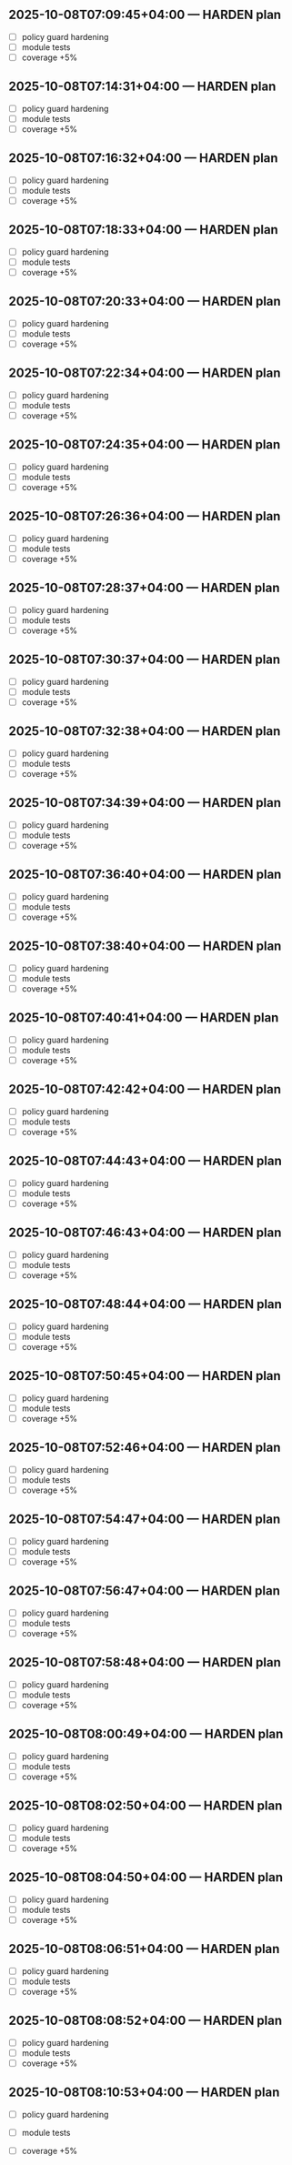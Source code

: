 ## 2025-10-08T07:09:45+04:00 — HARDEN plan
- [ ] policy guard hardening
- [ ] module tests
- [ ] coverage +5%

## 2025-10-08T07:14:31+04:00 — HARDEN plan
- [ ] policy guard hardening
- [ ] module tests
- [ ] coverage +5%

## 2025-10-08T07:16:32+04:00 — HARDEN plan
- [ ] policy guard hardening
- [ ] module tests
- [ ] coverage +5%

## 2025-10-08T07:18:33+04:00 — HARDEN plan
- [ ] policy guard hardening
- [ ] module tests
- [ ] coverage +5%

## 2025-10-08T07:20:33+04:00 — HARDEN plan
- [ ] policy guard hardening
- [ ] module tests
- [ ] coverage +5%

## 2025-10-08T07:22:34+04:00 — HARDEN plan
- [ ] policy guard hardening
- [ ] module tests
- [ ] coverage +5%

## 2025-10-08T07:24:35+04:00 — HARDEN plan
- [ ] policy guard hardening
- [ ] module tests
- [ ] coverage +5%

## 2025-10-08T07:26:36+04:00 — HARDEN plan
- [ ] policy guard hardening
- [ ] module tests
- [ ] coverage +5%

## 2025-10-08T07:28:37+04:00 — HARDEN plan
- [ ] policy guard hardening
- [ ] module tests
- [ ] coverage +5%

## 2025-10-08T07:30:37+04:00 — HARDEN plan
- [ ] policy guard hardening
- [ ] module tests
- [ ] coverage +5%

## 2025-10-08T07:32:38+04:00 — HARDEN plan
- [ ] policy guard hardening
- [ ] module tests
- [ ] coverage +5%

## 2025-10-08T07:34:39+04:00 — HARDEN plan
- [ ] policy guard hardening
- [ ] module tests
- [ ] coverage +5%

## 2025-10-08T07:36:40+04:00 — HARDEN plan
- [ ] policy guard hardening
- [ ] module tests
- [ ] coverage +5%

## 2025-10-08T07:38:40+04:00 — HARDEN plan
- [ ] policy guard hardening
- [ ] module tests
- [ ] coverage +5%

## 2025-10-08T07:40:41+04:00 — HARDEN plan
- [ ] policy guard hardening
- [ ] module tests
- [ ] coverage +5%

## 2025-10-08T07:42:42+04:00 — HARDEN plan
- [ ] policy guard hardening
- [ ] module tests
- [ ] coverage +5%

## 2025-10-08T07:44:43+04:00 — HARDEN plan
- [ ] policy guard hardening
- [ ] module tests
- [ ] coverage +5%

## 2025-10-08T07:46:43+04:00 — HARDEN plan
- [ ] policy guard hardening
- [ ] module tests
- [ ] coverage +5%

## 2025-10-08T07:48:44+04:00 — HARDEN plan
- [ ] policy guard hardening
- [ ] module tests
- [ ] coverage +5%

## 2025-10-08T07:50:45+04:00 — HARDEN plan
- [ ] policy guard hardening
- [ ] module tests
- [ ] coverage +5%

## 2025-10-08T07:52:46+04:00 — HARDEN plan
- [ ] policy guard hardening
- [ ] module tests
- [ ] coverage +5%

## 2025-10-08T07:54:47+04:00 — HARDEN plan
- [ ] policy guard hardening
- [ ] module tests
- [ ] coverage +5%

## 2025-10-08T07:56:47+04:00 — HARDEN plan
- [ ] policy guard hardening
- [ ] module tests
- [ ] coverage +5%

## 2025-10-08T07:58:48+04:00 — HARDEN plan
- [ ] policy guard hardening
- [ ] module tests
- [ ] coverage +5%

## 2025-10-08T08:00:49+04:00 — HARDEN plan
- [ ] policy guard hardening
- [ ] module tests
- [ ] coverage +5%

## 2025-10-08T08:02:50+04:00 — HARDEN plan
- [ ] policy guard hardening
- [ ] module tests
- [ ] coverage +5%

## 2025-10-08T08:04:50+04:00 — HARDEN plan
- [ ] policy guard hardening
- [ ] module tests
- [ ] coverage +5%

## 2025-10-08T08:06:51+04:00 — HARDEN plan
- [ ] policy guard hardening
- [ ] module tests
- [ ] coverage +5%

## 2025-10-08T08:08:52+04:00 — HARDEN plan
- [ ] policy guard hardening
- [ ] module tests
- [ ] coverage +5%

## 2025-10-08T08:10:53+04:00 — HARDEN plan
- [ ] policy guard hardening
- [ ] module tests
- [ ] coverage +5%

